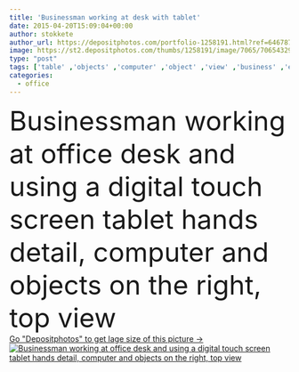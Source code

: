 ```yaml
---
title: 'Businessman working at desk with tablet'
date: 2015-04-20T15:09:04+00:00
author: stokkete
author_url: https://depositphotos.com/portfolio-1258191.html?ref=64678756
image: https://st2.depositphotos.com/thumbs/1258191/image/7065/70654329/api_thumb_450.jpg?forcejpeg=true
type: "post"
tags: ['table' ,'objects' ,'computer' ,'object' ,'view' ,'business' ,'empty' ,'equipment' ,'holding' ,'people' ,'man' ,'technology' ,'hands' ,'corporate' ,'office' ,'blank' ,'mobile' ,'phone' ,'portable' ,'screen' ,'wireless' ,'digital' ,'working' ,'manager' ,'laptop' ,'desktop' ,'desk' ,'shirt' ,'tools' ,'finance' ,'top' ,'tablet' ,'executive' ,'At' ,'workplace' ,'workspace' ,'organizer' ,'stationery' ,'paperwork' ,'documents' ,'smartphone' ,'clipboard' ,'entrepreneur' ,'app' ,'Raum' ,'derecho' ,'ekran' ,'professional occupation' ,'copy space' ,'Mobile Phone' ]
categories: 
  - office
---
```

<div aling="center">
            <font size="60"> Businessman working at office desk and using a digital touch screen tablet hands detail, computer and objects on the right, top view</font>   
</div>
<div>
    <a href='https://st2.depositphotos.com/thumbs/1258191/image/7065/70654329/api_thumb_450.jpg?forcejpeg=true?ref=64678756' target=_blank > Go "Depositphotos" to get lage size of this picture ->
        <img href='https://st2.depositphotos.com/thumbs/1258191/image/7065/70654329/api_thumb_450.jpg?forcejpeg=true?ref=64678756' src='https://st2.depositphotos.com/1258191/7065/i/950/depositphotos_70654329-stock-photo-businessman-working-at-desk-with.jpg?forcejpeg=true' alt='Businessman working at office desk and using a digital touch screen tablet hands detail, computer and objects on the right, top view' >
    </a>
</div>
